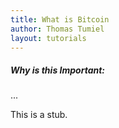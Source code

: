 ```yaml
---
title: What is Bitcoin
author: Thomas Tumiel
layout: tutorials
---
```


<div class="alert alert-block alert-info">
<h5>Why is this Important:</h5>
...
</div>

This is a stub.
